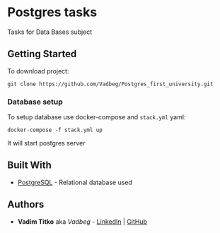 # Postgres tasks
Tasks for Data Bases subject

## Getting Started

To download project:
```
git clone https://github.com/Vadbeg/Postgres_first_university.git
```


### Database setup
To setup database use docker-compose and `stack.yml` yaml: 

```
docker-compose -f stack.yml up
```

It will start postgres server


## Built With

* [PostgreSQL](https://www.postgresql.org) - Relational database used 

## Authors

* **Vadim Titko** aka *Vadbeg* - 
[LinkedIn](https://www.linkedin.com/in/vadim-titko-89ab16149) | 
[GitHub](https://github.com/Vadbeg/PythonHomework/commits?author=Vadbeg)
 